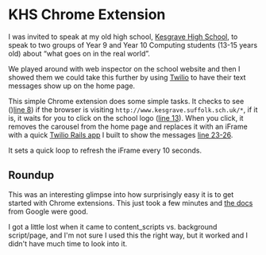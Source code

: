 # KHS Chrome Extension

I was invited to speak at my old high school, [Kesgrave High School](http://www.kesgrave.suffolk.sch.uk), to speak to two groups of Year 9 and Year 10 Computing students (13-15 years old) about “what goes on in the real world”.

We played around with web inspector on the school website and then I showed them we could take this further by using [Twilio](http://www.twilio.com) to have their text messages show up on the home page.

This simple Chrome extension does some simple tasks. It checks to see ()[line 8](https://github.com/maxshelley/khs-chrome-extension/blob/master/manifest.json#L8)) if the browser is visiting  `http://www.kesgrave.suffolk.sch.uk/*`, if it is, it waits for you to click on the school logo ([line 13](https://github.com/maxshelley/khs-chrome-extension/blob/master/background.coffee#L13)). When you click, it removes the carousel from the home page and replaces it with an iFrame with a quick [Twilio Rails app](https://github.com/maxshelley/khs-twilio-demo) I built to show the messages [line 23-26](https://github.com/maxshelley/khs-chrome-extension/blob/master/background.coffee#L23).

It sets a quick loop to refresh the iFrame every 10 seconds.

## Roundup

This was an interesting glimpse into how surprisingly easy it is to get started with Chrome extensions. This just took a few minutes and [the docs](https://developer.chrome.com/extensions/getstarted) from Google were good.

I got a little lost when it came to content_scripts vs. background script/page, and I'm not sure I used this the right way, but it worked and I didn't have much time to look into it.
